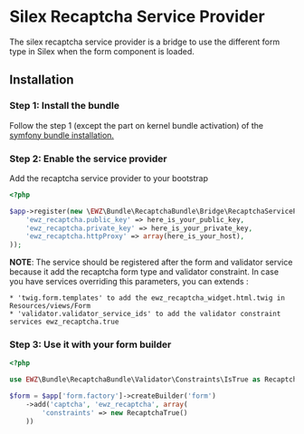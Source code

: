 Silex Recaptcha Service Provider
================================

The silex recaptcha service provider is a bridge to use the different form type in Silex when the form component is loaded.

## Installation

### Step 1: Install the bundle

Follow the step 1 (except the part on kernel bundle activation) of the [symfony bundle installation.](../README.md)

### Step 2: Enable the service provider

Add the recaptcha service provider to your bootstrap

```php
<?php

$app->register(new \EWZ\Bundle\RecaptchaBundle\Bridge\RecaptchaServiceProvider(), array(
    'ewz_recaptcha.public_key' => here_is_your_public_key,
    'ewz_recaptcha.private_key' => here_is_your_private_key,
    'ewz_recaptcha.httpProxy' => array(here_is_your_host),
));
```

**NOTE**: The service should be registered after the form and validator service because it add the recaptcha form type and validator constraint.
In case you have services overriding this parameters, you can extends :

    * 'twig.form.templates' to add the ewz_recaptcha_widget.html.twig in Resources/views/Form
    * 'validator.validator_service_ids' to add the validator constraint services ewz_recaptcha.true

### Step 3: Use it with your form builder

```php
<?php

use EWZ\Bundle\RecaptchaBundle\Validator\Constraints\IsTrue as RecaptchaTrue;

$form = $app['form.factory']->createBuilder('form')
    ->add('captcha', 'ewz_recaptcha', array(
        'constraints' => new RecaptchaTrue()
    ))
```

